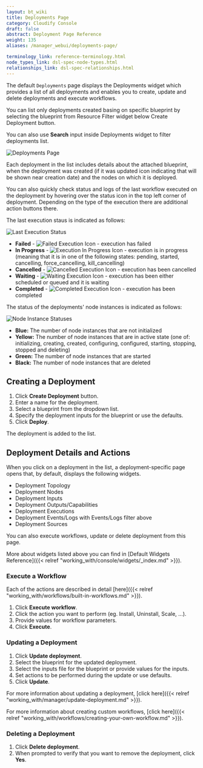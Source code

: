 ```yaml
---
layout: bt_wiki
title: Deployments Page
category: Cloudify Console
draft: false
abstract: Deployment Page Reference
weight: 135
aliases: /manager_webui/deployments-page/

terminology_link: reference-terminology.html
node_types_link: dsl-spec-node-types.html
relationships_link: dsl-spec-relationships.html
---
```


The default `Deployments` page displays the Deployments widget which provides a list of all deployments 
and enables you to create, update and delete deployments and execute workflows.

You can list only deployments created basing on specific blueprint by selecting 
the blueprint from Resource Filter widget below Create Deployment button. 

You can also use **Search** input inside Deployments widget to filter deployments list.

![Deployments Page]( /images/ui/ui-deployments-page.png )

Each deployment in the list includes details about the attached blueprint, when the deployment was created (if it was updated icon indicating that will be shown near creation date) and the nodes on which it is deployed. 

You can also quickly check status and logs of the last workflow executed on the deployment by hovering over the status icon in the top left corner of deployment. Depending on the type of the execution there are additional action buttons there.

The last execution staus is indicated as follows:

![Last Execution Status]( /images/ui/deploymentActions/last-execution-status.png ) 

* **Failed** - ![Failed Execution Icon]( /images/ui/icons/execution-failed-icon.png ) - execution has failed
* **In Progress** - ![Execution In Progress Icon]( /images/ui/icons/execution-in-progress-icon.png ) - execution is in progress (meaning that it is in one of the following states: pending, started, cancelling, force_cancelling, kill_cancelling)
* **Cancelled** - ![Cancelled Execution Icon]( /images/ui/icons/execution-cancelled-icon.png ) - execution has been cancelled
* **Waiting** - ![Waiting Execution Icon]( /images/ui/icons/execution-waiting-icon.png ) - execution has been either scheduled or queued and it is waiting
* **Completed** - ![Completed Execution Icon]( /images/ui/icons/execution-completed-icon.png ) - execution has been completed


The status of the deployments' node instances is indicated as follows:

![Node Instance Statuses]( /images/ui/deploymentActions/node_statuses.png )

* **Blue:** The number of node instances that are not initialized
* **Yellow:** The number of node instances that are in active state (one of: initializing, creating, created, configuring, configured, starting, stopping, stopped and deleting)
* **Green:** The number of node instances that are started
* **Black:** The number of node instances that are deleted


## Creating a Deployment

1. Click **Create Deployment** button.
2. Enter a name for the deployment.
3. Select a blueprint from the dropdown list.
4. Specify the deployment inputs for the blueprint or use the defaults.
5. Click **Deploy**.

The deployment is added to the list.


## Deployment Details and Actions

When you click on a deployment in the list, a deployment-specific page opens that, by default, displays the following widgets. 

* Deployment Topology
* Deployment Nodes
* Deployment Inputs
* Deployment Outputs/Capabilities
* Deployment Executions
* Deployment Events/Logs with Events/Logs filter above
* Deployment Sources

You can also execute workflows, update or delete deployment from this page.

More about widgets listed above you can find in [Default Widgets Reference]({{< relref "working_with/console/widgets/_index.md" >}}).


### Execute a Workflow

Each of the actions are described in detail [here]({{< relref "working_with/workflows/built-in-workflows.md" >}}).

1. Click **Execute workflow**.
2. Click the action you want to perform (eg. Install, Uninstall, Scale, ...).
3. Provide values for workflow parameters. 
4. Click **Execute**.


### Updating a Deployment

1. Click **Update deployment**.
2. Select the blueprint for the updated deployment.
3. Select the inputs file for the blueprint or provide values for the inputs.
4. Set actions to be performed during the update or use defaults.  
5. Click **Update**.

For more information about updating a deployment, [click here]({{< relref "working_with/manager/update-deployment.md" >}}).

For more information about creating custom workflows, [click here]({{< relref "working_with/workflows/creating-your-own-workflow.md" >}}).


### Deleting a Deployment

1. Click **Delete deployment**.
2. When prompted to verify that you want to remove the deployment, click **Yes**.


